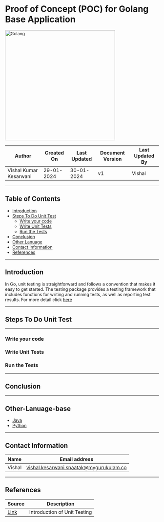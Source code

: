 # Proof of Concept (POC) for Golang Base Application

<img width="360" length="100" alt="Golang" src="https://github.com/avengers-p7/Documentation/assets/156056413/56e9dd64-9654-449c-be6d-4212de6aca71">


| Author                 | Created On | Last Updated | Document Version | Last Updated By |
| ---------------------- | ---------- | ------------ | ---------------- | --------------- |
| Vishal Kumar Kesarwani | 29-01-2024 | 30-01-2024   | v1               |  Vishal         |
***
## Table of Contents

+ [Introduction](#Introduction)
+ [Steps To Do Unit Test](#Steps-To-Do-Unit-Test)
  + [Write your code](#Write-your-code)
  + [Write Unit Tests](#Write-Unit-Tests)
  + [Run the Tests](#Run-the-Tests)
+ [Conclusion](#Conclusion)
+ [Other Lanuage](#Other-Lanuage-base)
+ [Contact Information](#Contact-Information)
+ [References](#References)
***
## Introduction

In Go, unit testing is straightforward and follows a convention that makes it easy to get started. The testing package provides a testing framework that includes functions for writing and running tests, as well as reporting test results. For more detail click [here](https://github.com/avengers-p7/Documentation/blob/main/Application_CI/Design/03-%20Java%20CI%20checks/Intro%20of%20Unit%20Testing.md)
***
## Steps To Do Unit Test
***
### Write your code
### Write Unit Tests
### Run the Tests
***
## Conclusion
***
## Other-Lanuage-base
* [Java](https://github.com/avengers-p7/Documentation/blob/main/Application_CI/Design/03-%20Java%20CI%20checks/Unit-Testing-Poc.md)
* [Python]()
***
## Contact Information

| Name | Email address |
| ---- | ------------- |
| Vishal | vishal.kesarwani.snaatak@mygurukulam.co |

***

## References

| Source | Description |
| ------ | ----------- |
| [Link](https://github.com/avengers-p7/Documentation/blob/main/Application_CI/Design/03-%20Java%20CI%20checks/Intro%20of%20Unit%20Testing.md) | Introduction of Unit Testing |
